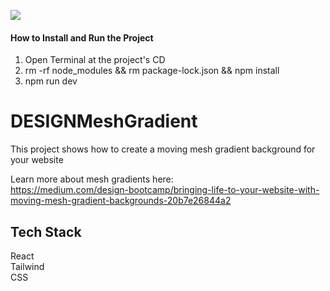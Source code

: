 ![](https://github.com/Caden0002/DESIGNMeshGradient/blob/main/meshgradient.gif)
#### How to Install and Run the Project ####
1. Open Terminal at the project's CD<br />
2. rm -rf node_modules && rm package-lock.json && npm install<br />
3. npm run dev<br />


# DESIGNMeshGradient
This project shows how to create a moving mesh gradient background for your website <br />

Learn more about mesh gradients here:<br />
https://medium.com/design-bootcamp/bringing-life-to-your-website-with-moving-mesh-gradient-backgrounds-20b7e26844a2

## Tech Stack ##
React<br />
Tailwind<br />
CSS<br />



